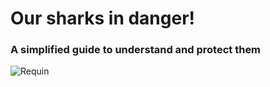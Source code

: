 # Our sharks in danger!

### A simplified guide to understand and protect them

![Requin](https://github.com/user-attachments/assets/760051a0-acfd-4fe9-9e20-d49d9d2ad681)
